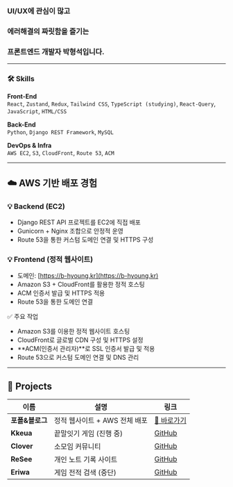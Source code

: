 ### UI/UX에 관심이 많고
### 에러해결의 짜릿함을 즐기는
### 프론트엔드 개발자 박형석입니다.

---

### 🛠️ Skills

**Front-End**  
`React`, `Zustand`, `Redux`, `Tailwind CSS`, `TypeScript (studying)`, `React-Query`, `JavaScript`, `HTML/CSS`

**Back-End**  
`Python`, `Django REST Framework`, `MySQL`

**DevOps & Infra**  
`AWS EC2`, `S3`, `CloudFront`, `Route 53`, `ACM`

----

## ☁️ AWS 기반 배포 경험

### 💡 Backend (EC2)
- Django REST API 프로젝트를 EC2에 직접 배포
- Gunicorn + Nginx 조합으로 안정적 운영
- Route 53을 통한 커스텀 도메인 연결 및 HTTPS 구성

### 💡 Frontend (정적 웹사이트)
- 도메인: [https://b-hyoung.kr](https://b-hyoung.kr)
- Amazon S3 + CloudFront를 활용한 정적 호스팅
- ACM 인증서 발급 및 HTTPS 적용
- Route 53을 통한 도메인 연결

✅ 주요 작업
- Amazon S3를 이용한 정적 웹사이트 호스팅
- CloudFront로 글로벌 CDN 구성 및 HTTPS 설정
- **ACM(인증서 관리자)**로 SSL 인증서 발급 및 적용
- Route 53으로 커스텀 도메인 연결 및 DNS 관리

----  
      
## 🚀 Projects

| 이름 | 설명 | 링크 |
|------|------|------|
| **포폴&블로그** | 정적 웹사이트 + AWS 전체 배포 | [🔗 바로가기](https://b-hyoung.kr) |
| **Kkeua** | 끝말잇기 게임 (진행 중) | [GitHub](https://github.com/djgnfj-svg/kkua) |
| **Clover** | 소모임 커뮤니티 | [GitHub](https://github.com/djgnfj-svg/Clover) |
| **ReSee** | 개인 노트 기록 사이트 | [GitHub](https://github.com/djgnfj-svg/Resee_project) |
| **Eriwa** | 게임 전적 검색 (중단) | [GitHub](https://github.com/b-hyoung/NewRiwa) |

